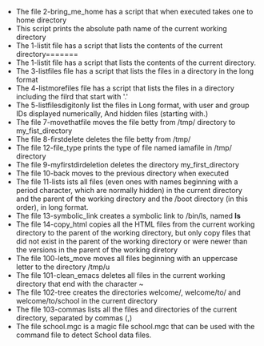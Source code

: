 
- The file 2-bring_me_home has a script that when executed takes one to home directory
- This script prints the absolute path name of the current working directory
- The 1-listit file has a script that lists the contents of the current directory=======
- The 1-listit file has a script that lists the contents of the current directory.
- The 3-listfiles file has a script that lists the files in a directory in the long format
- The 4-listmorefiles file has a script that lists the files in a directory including the filrd that start with '.'
- The 5-listfilesdigitonly list the files in Long format, with user and group IDs displayed numerically, And hidden files (starting with.)
- The file 7-movethatfile moves the file betty from /tmp/ directory to my_fist_directory
- The file 8-firstdelete deletes the file betty from /tmp/
- The file 12-file_type prints the type of file named iamafile in /tmp/ directory
- The file 9-myfirstdirdeletion deletes the directory my_first_directory
- The file 10-back moves to the previous directory when executed
- The file 11-lists ists all files (even ones with names beginning with a period character, which are normally hidden) in the current directory and the parent of the working directory and the /boot directory (in this order), in long format.
- The file 13-symbolic_link creates a symbolic link to /bin/ls, named __ls__
- The file 14-copy_html  copies all the HTML files from the current working directory to the parent of the working directory, but only copy files that did not exist in the parent of the working directory or were newer than the versions in the parent of the working diretory
- The file 100-lets_move moves all files beginning with an uppercase letter to the directory /tmp/u
- The file 101-clean_emacs deletes all files in the current working directory that end with the character ~
- The file 102-tree creates the directories welcome/, welcome/to/ and welcome/to/school in the current directory
- The file 103-commas lists all the files and directories of the current directory, separated by commas (,)
- The file school.mgc is a magic file school.mgc that can be used with the command file to detect School data files. 
